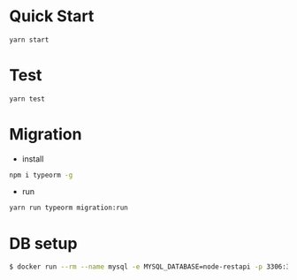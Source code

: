 
# Quick Start
```bash
yarn start
```
# Test
```bash
yarn test
```

# Migration
- install
```bash
npm i typeorm -g
```
- run
```bash
yarn run typeorm migration:run
```

# DB setup
```bash
$ docker run --rm --name mysql -e MYSQL_DATABASE=node-restapi -p 3306:3306 -d mysql:5.7
```
